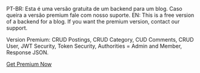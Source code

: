 PT-BR:
Esta é uma versão gratuita de um backend para um blog. Caso queira a versão premium fale com nosso suporte.
EN:
This is a free version of a backend for a blog. If you want the premium version, contact our support.

Version Premium:
CRUD Postings,
CRUD Category,
CUD Comments,
CRUD User,
JWT Security,
Token Security,
Authorities = Admin and Member,
Response JSON.

[Get Premium Now](https://forcaweb.net)
